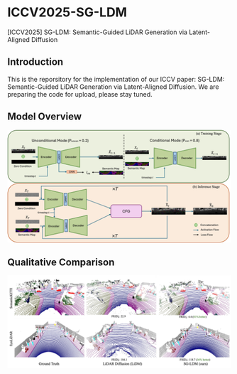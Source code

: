 # ICCV2025-SG-LDM
[ICCV2025] SG-LDM: Semantic-Guided LiDAR Generation via Latent-Aligned Diffusion

## Introduction
This is the reporsitory for the implementation of our ICCV paper: SG-LDM: Semantic-Guided LiDAR Generation via Latent-Aligned Diffusion.
We are preparing the code for upload, please stay tuned.

## Model Overview
![Model Overview](assets/model-overview.jpg)

## Qualitative Comparison  
![Qualitative Comparison](assets/qualitative-comparison.jpg)